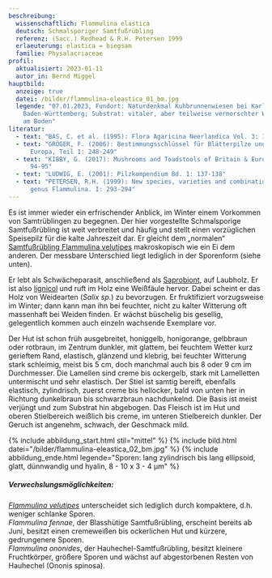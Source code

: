 ```yaml
---
beschreibung:
  wissenschaftlich: Flammulina elastica
  deutsch: Schmalsporiger Samtfußrübling
  referenz: (Sacc.) Redhead & R.H. Petersen 1999
  erlaeuterung: elastica = biegsam
  familie: Physalacriaceae
profil:
  aktualisiert: 2023-01-11
  autor_in: Bernd Miggel
hauptbild:
  anzeige: true
  datei: /bilder/flammulina-eleastica_01_bm.jpg
  legende: "07.01.2023, Fundort: Naturdenkmal Kuhbrunnenwiesen bei Karlsbad,
    Baden-Württemberg; Substrat: vitaler, aber teilweise vermorschter Weidenast
    am Boden"
literatur:
  - text: "BAS, C. et al. (1995): Flora Agaricina Neerlandica Vol. 3: 172-173"
  - text: "GRÖGER, F. (2006): Bestimmungsschlüssel für Blätterpilze und Röhrlinge in
      Europa, Teil 1: 248-249"
  - text: "KIBBY, G. (2017): Mushrooms and Toadstools of Britain & Europe Vol. 1:
      94-95"
  - text: "LUDWIG, E. (2001): Pilzkompendium Bd. 1: 137-138"
  - text: "PETERSEN, R.H. (1999): New species, varieties and combinations in the
      genus Flammulina. I: 293-294"
---
```

Es ist immer wieder ein erfrischender Anblick, im Winter einem Vorkommen von Samtrüblingen zu begegnen. Der hier vorgestellte Schmalsporige Samtfußrübling ist weit verbreitet und häufig und stellt einen vorzüglichen Speisepilz für die kalte Jahreszeit dar. Er gleicht dem „normalen“ [Samtfußrübling Flammulina velutipes](/pilze/flammulina-velutipes-samtfußrübling) makroskopisch wie ein Ei dem anderen. Der messbare Unterschied liegt lediglich in der Sporenform (siehe unten). 

Er lebt als Schwächeparasit, anschließend als [Saprobiont](saprobiontisch "Glossar"), auf Laubholz. Er ist also [lignicol](lignicol "Glossar") und ruft im Holz eine Weißfäule hervor. Dabei scheint er das Holz von Weidearten (*Salix sp.*) zu bevorzugen. Er fruktifiziert vorzugsweise im Winter; dann kann man ihn bei feuchter, nicht zu kalter Witterung oft massenhaft bei Weiden finden. Er wächst büschelig bis gesellig, gelegentlich kommen auch einzeln wachsende Exemplare vor.

Der Hut ist schon früh ausgebreitet, honiggelb, honigorange, gelbbraun oder rotbraun, im Zentrum dunkler, mit glattem, bei feuchtem Wetter kurz gerieftem Rand, elastisch, glänzend und klebrig, bei feuchter Witterung stark schleimig, meist bis 5 cm, doch manchmal auch bis 8 oder 9 cm im Durchmesser. Die Lamellen sind creme bis ockergelb, stark mit Lamelletten untermischt und sehr elastisch. Der Stiel ist samtig bereift, ebenfalls elastisch, zylindrisch, zuerst creme bis hellocker, bald von unten her in Richtung dunkelbraun bis schwarzbraun nachdunkelnd. Die Basis ist meist verjüngt und zum Substrat hin abgebogen. Das Fleisch ist im Hut und oberen Stielbereich weißlich bis creme, im unteren Stielbereich dunkler. Der Geruch ist angenehm, schwach, der Geschmack mild.

{% include abbildung_start.html stil="mittel" %}
{% include bild.html datei="/bilder/flammulina-eleastica_02_bm.jpg" %}
{% include abbildung_ende.html legende="Sporen: lang zylindrisch bis lang ellipsoid, glatt, dünnwandig und hyalin, 8 - 10 x 3 - 4 µm" %}

##### Verwechslungsmöglichkeiten:

*[Flammulina velutipes](/pilze/flammulina-velutipes-samtfußrübling)* unterscheidet sich lediglich durch kompaktere, d.h. weniger schlanke Sporen.\
*Flammulina fennae*, der Blasshütige Samtfußrübling, erscheint bereits ab Juni, besitzt einen cremeweißen bis ockerlichen Hut und kürzere, gedrungenere Sporen.\
*Flammulina ononides*, der Hauhechel-Samtfußrübling, besitzt kleinere Fruchtkörper, größere Sporen und wächst auf abgestorbenen Resten von Hauhechel (Ononis spinosa).